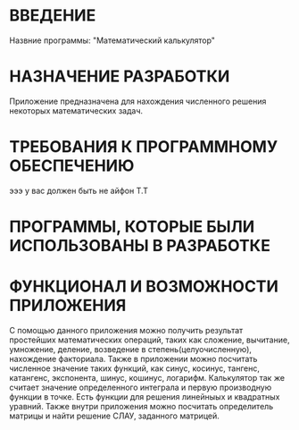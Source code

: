 # ВВЕДЕНИЕ

Назвние программы: "Математический калькулятор"

# НАЗНАЧЕНИЕ РАЗРАБОТКИ

Приложение предназначена для нахождения численного решения некоторых математических задач.

# ТРЕБОВАНИЯ К ПРОГРАММНОМУ ОБЕСПЕЧЕНИЮ
эээ у вас должен быть не айфон Т.Т

# ПРОГРАММЫ, КОТОРЫЕ БЫЛИ ИСПОЛЬЗОВАНЫ В РАЗРАБОТКЕ

# ФУНКЦИОНАЛ И ВОЗМОЖНОСТИ ПРИЛОЖЕНИЯ

С помощью данного приложения можно получить результат простейших математических операций, таких как сложение, вычитание, умножение, деление, возведение в степень(целуочисленную), нахождение факториала. 
Также в приложении можно посчитать численное значение таких функций, как синус, косинус, тангенс, катангенс, экспонента, шинус, кошинус, логарифм. 
Калькулятор так же считает значение определенного интеграла и первую производную функции в точке. 
Есть функции для решения линейныых и квадратных уравний. 
Также внутри приложения можно посчитать определитель матрицы и найти решение СЛАУ, заданного матрицей.

# 
